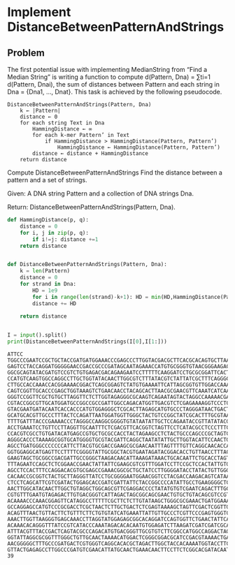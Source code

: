 # Implement DistanceBetweenPatternAndStrings
## Problem
The first potential issue with implementing MedianString from “Find a Median String” is writing a function to compute d(Pattern, Dna) = ∑ti=1 d(Pattern, Dnai), the sum of distances between Pattern and each string in Dna = {Dna1, ..., Dnat}. This task is achieved by the following pseudocode.

    DistanceBetweenPatternAndStrings(Pattern, Dna)
        k ← |Pattern|
        distance ← 0
        for each string Text in Dna
            HammingDistance ← ∞
            for each k-mer Pattern’ in Text
                if HammingDistance > HammingDistance(Pattern, Pattern’)
                    HammingDistance ← HammingDistance(Pattern, Pattern’)
            distance ← distance + HammingDistance
        return distance

Compute DistanceBetweenPatternAndStrings
Find the distance between a pattern and a set of strings.

Given: A DNA string Pattern and a collection of DNA strings Dna.

Return: DistanceBetweenPatternAndStrings(Pattern, Dna).


```python
def HammingDistance(p, q):
    distance = 0
    for i, j in zip(p, q):
        if i!=j: distance +=1
    return distance


def DistanceBetweenPatternAndStrings(Pattern, Dna):
    k = len(Pattern)
    distance = 0
    for strand in Dna:
        HD = 1e9
        for i in range(len(strand)-k+1): HD = min(HD,HammingDistance(Pattern,strand[i:i+k]))
        distance += HD
        
    return distance


I = input().split()
print(DistanceBetweenPatternAndStrings(I[0],I[1:]))
```

    ATTCC TGGCCCGAATCCGCTGCTACCGATGATGGAAACCCGAGCCCTTGGTACGACGCTTCACGCACAGTGCTTAATAGACGGAGAACCGGTCCCCTGACCTCTCGCTAGGAGCC GAGTCCTACCAGGATGGGGGAACCGACCGCCCGATAGCAATAGAAACCATGTGCGGGTGTAACGGGAAGACTCGAGACATTATGTACACAGAGCGTTGGTCGTTTTCGAC GGCGCAGTATACGATGTCCGTCTGTGAGACGACAGAAGAATCCTTTTTCAAGGATCCTGCGCGGATTCACTCGACACACGGTCCGCACAATTATGCGGGCAACTACCTCC CCATGTCAAGTGGCCAGGCCTTGCTGGTATACAACTTGGCGTCTTTATACGTCTATTATCGCTTTCAGGGCTCGACCAAAACTAAACCCTTCGTAGGTGCTCGCCGATTC CTTGCCACCAAACCACGGAAAACGGACTCAGCGGAGTCTATGTGAAAATTCATTAGCGGTGTTGGACCAAACATAGAAGAGTTAGAGCTTCCCGTGAAGACGATTCGGGG CAGTCGGTTGCACCCGAGCTGGTAAAGTCTGAACAACCTACAGCACTTAACGCGAACGTTCAAATCATCAAATTGCGTTATTTGTCTCGTTAACGAACCAGGTATCCGCC GGGTCCGGTTCGCTGTGCTTAGGTTCTCTTGGTAGAGGGCGCAAGTCAGAATAGTACTAGGCCAAAAACGAGATCCTCCGTTACGTAAAAGGTCCACAGGAACTCGACGC CGTACCGGCGTTGCATGGATGCCGGCCGCCGATTGGCCAGACATGGTTGACGTCTCGAGAAAAGGTCCCTCTCTACGTCTTTACCGACCCCTTTCGAGGAAATATGGCAG GTACGAATGATACAATCACCACCCATGTGGAGGGCTCGCACTTAGAGCATGTGCCCTAGGGATAACTGACTGTAAGCCCTTGGCGTGTTCTTGAGATGAATTCAGCTCTC GCATGCACGTTGCCCTTTACTCCAGATTAATGGATGGTTGGGCTACTGTCCGGCTATCGCACTTTGCGTAAGGGATTATTGAGAGTCTAACGTATTACTAGGCTTGATGG TTTTGATTTACCCGAAAACCCTAGGGCCAAGGCGGGGTGTATAATATTGCTCCAGAATACCGTTATATACGACTGCGCAGTTAGTGGCGCGGACAAACTAGTGCTGGCCG ACCTGAAATCCTGTTCCTTAGGTTGCAATTTCTCGACGTTCACGGTCTAGTTCCTCATACGCCTCCCTTTCAGTGGACCTGCTTACTTCTGCCGGTGACCGGGAGGCGTG CCACGTCGCCTGTGATACATGAGCCGTGCTGCGCCACCTACTAGAAGCCTCTACTGCCCAGCCCGCTAGTCGGAAAGGACTACATGCTGCGGCTGGGGACCGGCTCCTAG AGGGCACCCTAAAAGCGGTGCATGGGGTGCGTACGATTCAGGCTAATATATTGCTTGGTACATTCCAACTGTCCAGAATCGCGCGTGCCACCCAAAAGGTGCCTGGCCGC AGCCTGATGGGCCCCCCCATTCTTACGTGCGACCGAAGCGCGAACAATTTAGTTTTGTTCAGGCAACACCATATTCTACGTGCAACCGCCGTGAGACTACATAAGTAGAG GGTGGAGGCATGAGTTCCTTTTCGGGGTATTGCGGCTACGTGAATAGATACGGACACCTGTTAACCTTTACTAACGGTACATGAATCCGCTAAAAAAGGAAACGGAATAC GAAGTAGCTGCGGCCGACGATTGCCGGGCTAAGACAACATTAAAGATAAACTGCACAATTCTGCACCTAGTCGAACTTAATCTTGCGGCCTGCAGTGTCTACTGTCGTGT TTTAGAATCCAGCTCTCGGAACCGAACTATTATTCGAAGCGTCGTTTGGATCCTTCCGCTCCACTATTGTGAAAGTACCTTAATGGGCGGAATGAGGCCTACTTCCTACC AGCCTCCACTTTCCAGGACACGTGCGAGCCGAAACGGCGCTGCTATCCTTGGGGATACCTATACTGTTGGGAAGCGCGATCGGCGAGCCACACATAAGCCTTATTCACTA CACAACCGCGGTCTACTGCTTAGGGTTATCCTGCGGGGAATGGAACGGTCCTACGACCAAGACAGTCATAAAAACCATATCCTTCAGGATGTTCTATGCAATTTCGCGCC CTCCTCAGCATTCGTCGATACTGGAGCACCGATCGATTATTCTACCGGCCCCATATTGCCTGAAGGGGCTCCAATTGAGAAATTTACCTTCGTACATCATTAATTTTCAG AACTTGGCATACAACTTGGCTGTAGGCTGGCAGCGTTCGAGGACCCCTATATGTGTCGAATCAGACTTTGCAAACACGATCACAATACACCGTTCTTCTTAAATTCAGGA CGTGTTTGAATGTAGAGACTTGTGACGGGTCATTAGACTAGCGGCAGCGAACTGTGCTGTACAGCGTCCGTGAGGTTTAGCGAACTCCACTACAATCCGTTGTCCGACAG ACAAAACCCAAACGGAGTTCATAGGCCTTTTTCGCTTCTCTTGTATAAGCTGGGCGCGAAACTGATGGAAACAACTCGACTATTTTCTATGTACAAGGATAACGCGAGAA GCCAGGAGCCATGTCCCGCGACCTCGCTAACTCTTGCTGACTCTCGAGTAAAAGCTAGTTCGACTCGGTTGTAAACTTCTACCAGGTAGGTTTTGCGGCAGCCCGTACCA ACAGTTTAACTGTTACTTCTGTTTCTTCTGTGTATCATGAAATTATTGTTGCCCTCGTTCCCGAGTGGGTCTCTCTTGGTTTTGACCGCGCCAGGACACATGTACCGCTT AAACTTGGTTAAGGGTGAGCAAACCTTAGGTATGGAGAGCGGCACAGGATCCAGTGGTTCTGAACTATTCATTCTAGCCGTGCAATCATTTTGGGCGCGATTTACCAGAG ACAAACACAGGGTTTATCCGTCATACCCAAATAGACACACAATGTGGAGATCTTAAGATCGATCGATCGCAAGTAGATCAGGTAGGTTATAGGGGAGTCTTGCGTCCGCG ATTTACGTTTACCGACTCAGTACGCCCAGACATGTGACGGGTTGCGTGTCTTCGGCCATGGCCAGGACTAGCTCCGCAGCGACAGGCGGCTATGTGGCGAGTGTTATGTA GGTATTAGGCGCGGTTTGGGCTGTTGCAACTAAAACATGGACTCGGGCGGACGCATCCGACGTAAAACTGAAGCAAGTCATCATCATAGCACCGCGCGTGGAACAACATC AACGGGGGCTTTGCCCGATGACTCGTGGGTCAGGCACACGCTAGACTTGGCTACCACAAAATGGTACCTTCGACTATCAAGTATAGAGTGTTCATGGCTGAAAGTATGAT GTTACTGAGAGCCTTGGCCCGATGTCGAACATTATGCAACTGAAACAACTTCCTTCTCGGCACGATACAATGCTCGCGATTGGCCCCGCTCGTAAAAATTAGTCCGAACA
    39



```python

```
